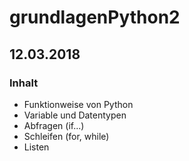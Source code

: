 # grundlagenPython2

## 12.03.2018

### Inhalt

* Funktionweise von Python
* Variable und Datentypen
* Abfragen (if...)
* Schleifen (for, while)
* Listen
